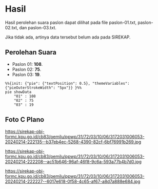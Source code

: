 # Hasil

Hasil perolehan suara paslon dapat dilihat pada file paslon-01.txt, paslon-02.txt, dan paslon-03.txt.

Jika tidak ada, artinya data tersebut belum ada pada SIREKAP.

## Perolehan Suara

 * Paslon 01: **108**.
 * Paslon 02: **75**.
 * Paslon 03: **19**.

```mermaid
%%{init: {"pie": {"textPosition": 0.5}, "themeVariables": {"pieOuterStrokeWidth": "5px"}} }%%
pie showData
    "01" : 108
    "02" : 75
    "03" : 19
```
## Foto C Plano

https://sirekap-obj-formc.kpu.go.id/cb83/pemilu/ppwp/31/72/03/10/06/3172031006053-20240214-222135--b37eb4ec-5268-4390-82cf-6bf76991b269.jpg

https://sirekap-obj-formc.kpu.go.id/cb83/pemilu/ppwp/31/72/03/10/06/3172031006053-20240214-222208--ac51b646-96af-46f8-9c6a-593a77b4b7d0.jpg

https://sirekap-obj-formc.kpu.go.id/cb83/pemilu/ppwp/31/72/03/10/06/3172031006053-20240214-222227--6017e618-0f58-4c65-af67-a8d7a888e684.jpg
